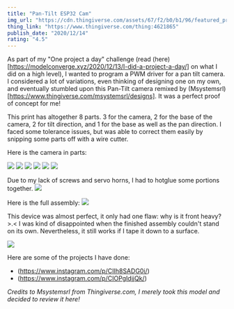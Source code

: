 ```yaml
---
title: "Pan-Tilt ESP32 Cam"
img_url: "https://cdn.thingiverse.com/assets/67/f2/b0/b1/96/featured_preview_1.jpg"
thing_link: "https://www.thingiverse.com/thing:4621865"
publish_date: "2020/12/14"
rating: "4.5"
---
```


As part of my "One project a day" challenge (read (here) [https://modelconverge.xyz/2020/12/13/I-did-a-project-a-day/] on what I did on a high level), I wanted to program a PWM driver for a pan tilt camera. I considered a lot of variations, even thinking of designing one on my own, and eventually stumbled upon this Pan-Tilt camera remixed by (Msystemsrl)[https://www.thingiverse.com/msystemsrl/designs]. It was a perfect proof of concept for me!

This print has altogether 8 parts. 3 for the camera, 2 for the base of the camera, 2 for tilt direction, and 1 for the base as well as the pan direction. I faced some tolerance issues, but was able to correct them easily by snipping some parts off with a wire cutter. 

Here is the camera in parts:

<img src="/images/camera_0.jpg"/>
<img src="/images/camera_1.jpg"/>
<img src="/images/camera_2.jpg"/>
<img src="/images/camera_3.jpg"/>
<img src="/images/camera_4.jpg"/>
<img src="/images/camera_5.jpg"/>

Due to my lack of screws and servo horns, I had to hotglue some portions together. 
<img src="/images/pan-tilt.jpg"/>

Here is the full assembly:
<img src="/images/full_camera.jpg"/>


This device was almost perfect, it only had one flaw: why is it front heavy? >.< I was kind of disappointed when the finished assembly couldn't stand on its own. Nevertheless, it still works if I tape it down to a surface.

<img src="/images/topple.jpg"/>

Here are some of the projects I have done:
- (https://www.instagram.com/p/CIIh8SADG0i/)
- (https://www.instagram.com/p/CIOPgIdjjQk/)

*Credits to Msystemsrl from Thingiverse.com, I merely took this model and decided to review it here!*